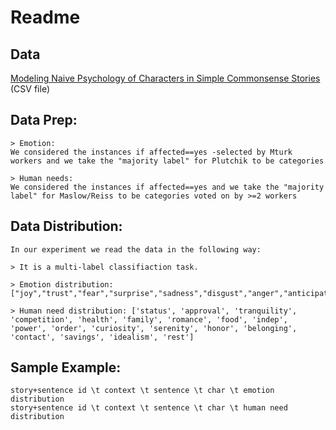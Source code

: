 # Readme

## Data 
[Modeling Naive Psychology of Characters in Simple Commonsense Stories](https://uwnlp.github.io/storycommonsense/)
(CSV file)

## Data Prep:

~~~~
> Emotion: 
We considered the instances if affected==yes -selected by Mturk workers and we take the "majority label" for Plutchik to be categories

> Human needs: 
We considered the instances if affected==yes and we take the "majority label" for Maslow/Reiss to be categories voted on by >=2 workers

~~~~
## Data Distribution:
~~~
In our experiment we read the data in the following way: 

> It is a multi-label classifiaction task. 

> Emotion distribution: ["joy","trust","fear","surprise","sadness","disgust","anger","anticipation"]

> Human need distribution: ['status', 'approval', 'tranquility', 'competition', 'health', 'family', 'romance', 'food', 'indep', 'power', 'order', 'curiosity', 'serenity', 'honor', 'belonging', 'contact', 'savings', 'idealism', 'rest']

~~~

## Sample Example: 
~~~~
story+sentence id \t context \t sentence \t char \t emotion distribution 
story+sentence id \t context \t sentence \t char \t human need distribution 
~~~~

